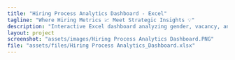 ```yaml
---
title: "Hiring Process Analytics Dashboard - Excel"
tagline: "Where Hiring Metrics 📈 Meet Strategic Insights 💡"
description: "Interactive Excel dashboard analyzing gender, vacancy, and salary insights in the hiring process."
layout: project
screenshot: "assets/images/Hiring Process Analytics Dashboard.PNG"
file: "assets/files/Hiring Process Analytics_Dashboard.xlsx"
---
```

